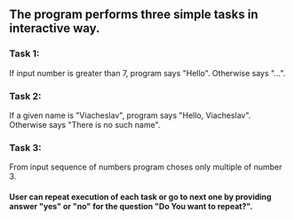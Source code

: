 ## The program performs three simple tasks in interactive way.
### Task 1:
If input number is greater than 7, program says "Hello". Otherwise says "...".
### Task 2: 
If a given name is "Viacheslav", program says "Hello, Viacheslav". Otherwise says "There is no such name".
### Task 3:
From input sequence of numbers program choses only multiple of number 3.

#### User can repeat execution of each task or go to next one by providing answer "yes" or "no" for the question "Do You want to repeat?".
